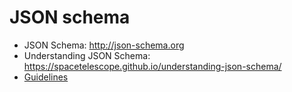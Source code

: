 # JSON schema

- JSON Schema: <http://json-schema.org>
- Understanding JSON Schema: <https://spacetelescope.github.io/understanding-json-schema/>
- [Guidelines](../guidelines/json-schemas.md)
